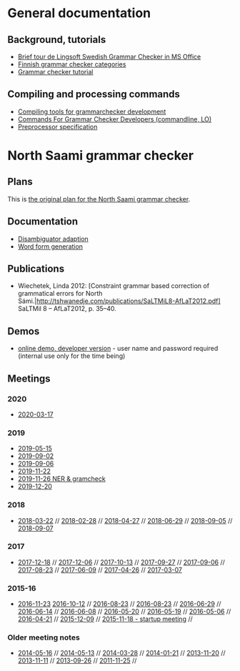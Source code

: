 

# General documentation


## Background, tutorials
* [Brief tour de Lingsoft Swedish Grammar Checker in MS Office](doc/LingsoftGrammarChecker.html)
* [Finnish grammar checker categories](doc/LSFinnishGrammarCheckerCategories.html)
* [Grammar checker tutorial](doc/GrammarCheckerTutorial.html)


## Compiling and processing commands
* [Compiling tools for grammarchecker development](doc/GrammarcheckerCompilation.html)
* [Commands For Grammar Checker Developers (commandline, LO)](../../tools/CommandsForGrammarCheckerDevelopers.html)
* [Preprocessor specification](doc/PreprocessorSpecification.html)




# North Saami grammar checker


## Plans


This is [the original plan for the North Saami grammar checker](doc/GrammarCheckerPlans.html).


## Documentation


* [Disambiguator adaption](doc/disambiguator-adaption.html)
* [Word form generation](doc/grammarchecker-generation-of-forms.html)


## Publications


* Wiechetek, Linda 2012:
  [Constraint grammar based correction of grammatical errors for North
  Sámi.|http://tshwanedje.com/publications/SaLTMiL8-AfLaT2012.pdf]
  SaLTMil 8 – AfLaT2012, p. 35–40.


## Demos


* [online demo, developer version](http://gtweb.uit.no/gc/) - user name and
  password required (internal use only for the time being)


## Meetings


### 2020
* [2020-03-17](meetings/2020-03-17.html)


### 2019
* [2019-05-15](meetings/2019-05-15.html)
* [2019-09-02](meetings/2019-09-02.html)
* [2019-09-06](meetings/2019-09-06.html)
* [2019-11-22](meetings/2019-11-22.html)
* [2019-11-26 NER & gramcheck](meetings/2019-11-26.html)
* [2019-12-20](meetings/2019-12-20.html)


### 2018
* [2018-03-22](meetings/2018-03-22.html) //
  [2018-02-28](meetings/2018-02-28.html) //
  [2018-04-27](meetings/2018-04-27.html) //
  [2018-06-29](meetings/2018-06-29.html) //
  [2018-09-05](meetings/2018-09-05.html) //
  [2018-09-07](meetings/2018-09-07.html) 


### 2017
* [2017-12-18](meetings/2017-12-18.html) //
  [2017-12-06](meetings/2017-12-06.html) //
  [2017-10-13](meetings/2017-10-13.html) //
  [2017-09-27](meetings/2017-09-27.html) //
  [2017-09-06](meetings/2017-09-06.html) //
  [2017-08-23](meetings/2017-08-23.html) //
  [2017-06-09](meetings/2017-06-09.html) //
  [2017-04-26](meetings/2017-04-26.html) //
  [2017-03-07](meetings/2017-03-07.html) 


### 2015-16
* [2016-11-23](meetings/2016-11-23.html)
  [2016-10-12](meetings/2016-10-12.html)								  //
  [2016-08-23](meetings/2016-08-23.html)								  //
  [2016-08-23](meetings/2016-08-23-kevin.html)						  //
  [2016-06-29](meetings/2016-06-29.html)								  //
  [2016-06-14](meetings/2016-06-14.html)								  //
  [2016-06-08](meetings/2016-06-08.html)								  //
  [2016-05-20](meetings/2016-05-20-gramchk-open-normative-issues.html) //
  [2016-05-19](meetings/2016-05-19.html)								  //
  [2016-05-06](meetings/2016-05-06-gramchk-open-issues.html)			  //
  [2016-04-21](meetings/2016-04-21-gramchk-kevin-linda.html)			  //
  [2015-12-09](meetings/2015-12-09.html)								  //
  [2015-11-18 - startup meeting](meetings/2015-11-18.html)			  //


### Older meeting notes
* [2014-05-16](meetings/2014-05-16.html) //
  [2014-05-13](meetings/2014-05-13.html)				 //
  [2014-03-28](meetings/2014-03-28.html)				 //
  [2014-01-21](meetings/2014-01-21.html)				 //
  [2013-11-20](meetings/2013-11-20-plan-gramchk.html) //
  [2013-11-11](meetings/2013-11-11.html)				 //
  [2013-09-26](meetings/2013-09-26-plan-gramchk.html) //
  [2011-11-25](meetings/2011-11-25.html)				 //
